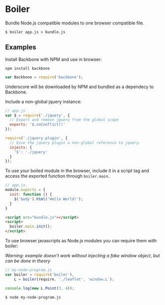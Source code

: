 # Boiler
Bundle Node.js compatible modules to one browser compatible file.

    $ boiler app.js > bundle.js

## Examples

Install Backbone with NPM and use in browser:

    npm install backbone

```javascript
var Backbone = require('backbone');
```

Underscore will be downloaded by NPM and bundled as a dependecy to Backbone.

Include a non-global jquery instance:

```javascript
// app.js
var $ = require('./jquery', {
  // Export and remove jquery from the global scope
  exports: '$.noConflict()'
});

require('./jquery.plugin', {
  // Give the jquery plugin a non-global reference to jquery.
  injects: {
    '$': './jquery'
  }
});
```

To use your boiled module in the browser, include it in a script tag and access
the exported function through ```boiler.main```.

```javascript
// app.js
module.exports = {
  init: function () {
    $('body').html('Hello World!');
  }
}
```

```html
<script src="bundle.js"></script>
<script>
  boiler.main.init();
</script>
````

To use browser javascripts as Node.js modules you can require them with boiler:

*Warning: example doesn't work without injecting a fake window object, but can
be done in theory*

```javascript
// my-node-program.js
var boiler = require('boiler'),
    L = boiler(require, './leaflet', 'window.L');

console.log(new L.Point(3, 4));
```

    $ node my-node-program.js